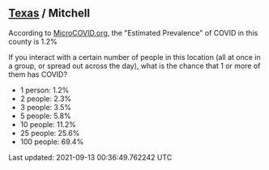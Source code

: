 
## [Texas](/united-states/texas) / Mitchell

According to [MicroCOVID.org](http://microcovid.org),
the "Estimated Prevalence" of COVID in this county is 1.2%

If you interact with a certain number of people in this location
(all at once in a group, or spread out across the day), what is the chance that
1 or more of them has COVID?

- 1 person: 1.2%
- 2 people: 2.3%
- 3 people: 3.5%
- 5 people: 5.8%
- 10 people: 11.2%
- 25 people: 25.6%
- 100 people: 69.4%

Last updated: 2021-09-13 00:36:49.762242 UTC
